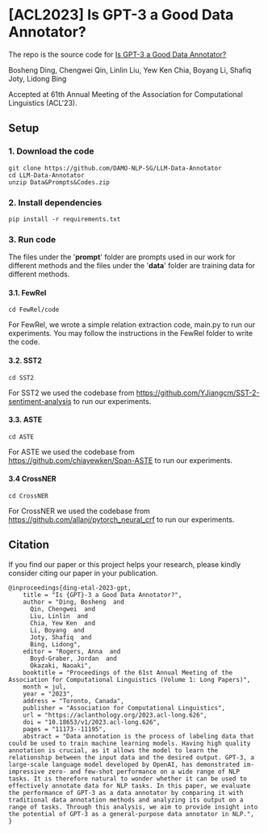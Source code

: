# [ACL2023] Is GPT-3 a Good Data Annotator?

The repo is the source code for [Is GPT-3 a Good Data Annotator?](https://aclanthology.org/2023.acl-long.626/)

Bosheng Ding, Chengwei Qin, Linlin Liu, Yew Ken Chia, Boyang Li, Shafiq Joty, Lidong Bing

Accepted at 61th Annual Meeting of the Association for Computational Linguistics (ACL'23).

## Setup

### 1. Download the code

```
git clone https://github.com/DAMO-NLP-SG/LLM-Data-Annotator
cd LLM-Data-Annotator
unzip Data&Prompts&Codes.zip
```

### 2. Install dependencies

```
pip install -r requirements.txt
```

### 3. Run code
The files under the '**prompt**' folder are prompts used in our work for different methods and the files under the '**data**' folder are training data for different methods.

#### 3.1. FewRel

```
cd FewRel/code

```
For FewRel, we wrote a simple relation extraction code, main.py to run our experiments. You may follow the instructions in the FewRel folder to write the code.



#### 3.2. SST2

```
cd SST2
```
For SST2 we used the codebase from https://github.com/YJiangcm/SST-2-sentiment-analysis to run our experiments.


#### 3.3. ASTE

```
cd ASTE
```
For ASTE we used the codebase from https://github.com/chiayewken/Span-ASTE to run our experiments.

#### 3.4 CrossNER

```
cd CrossNER
```
For CrossNER we used the codebase from https://github.com/allanj/pytorch_neural_crf to run our experiments.




## Citation

If you find our paper or this project helps your research, please kindly consider citing our paper in your publication.




```
@inproceedings{ding-etal-2023-gpt,
    title = "Is {GPT}-3 a Good Data Annotator?",
    author = "Ding, Bosheng  and
      Qin, Chengwei  and
      Liu, Linlin  and
      Chia, Yew Ken  and
      Li, Boyang  and
      Joty, Shafiq  and
      Bing, Lidong",
    editor = "Rogers, Anna  and
      Boyd-Graber, Jordan  and
      Okazaki, Naoaki",
    booktitle = "Proceedings of the 61st Annual Meeting of the Association for Computational Linguistics (Volume 1: Long Papers)",
    month = jul,
    year = "2023",
    address = "Toronto, Canada",
    publisher = "Association for Computational Linguistics",
    url = "https://aclanthology.org/2023.acl-long.626",
    doi = "10.18653/v1/2023.acl-long.626",
    pages = "11173--11195",
    abstract = "Data annotation is the process of labeling data that could be used to train machine learning models. Having high quality annotation is crucial, as it allows the model to learn the relationship between the input data and the desired output. GPT-3, a large-scale language model developed by OpenAI, has demonstrated im- impressive zero- and few-shot performance on a wide range of NLP tasks. It is therefore natural to wonder whether it can be used to effectively annotate data for NLP tasks. In this paper, we evaluate the performance of GPT-3 as a data annotator by comparing it with traditional data annotation methods and analyzing its output on a range of tasks. Through this analysis, we aim to provide insight into the potential of GPT-3 as a general-purpose data annotator in NLP.",
}
```

